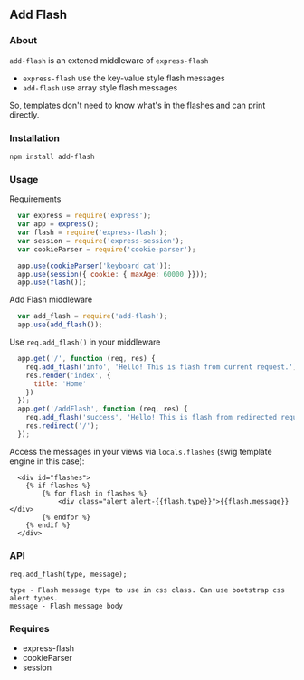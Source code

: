 ## Add Flash

### About
 `add-flash` is an extened middleware of `express-flash`

- `express-flash` use the key-value style flash messages 
- `add-flash` use array style flash messages

So, templates don't need to know what's in the flashes and can print directly.


### Installation
 `npm install add-flash`


### Usage

Requirements
 
``` javascript
  var express = require('express');
  var app = express();
  var flash = require('express-flash');
  var session = require('express-session'); 
  var cookieParser = require('cookie-parser');

  app.use(cookieParser('keyboard cat'));
  app.use(session({ cookie: { maxAge: 60000 }}));
  app.use(flash());

```

Add Flash middleware

``` javascript
  var add_flash = require('add-flash'); 
  app.use(add_flash());
```

Use `req.add_flash()` in your middleware

``` javascript
  app.get('/', function (req, res) {
    req.add_flash('info', 'Hello! This is flash from current request.');
    res.render('index', {
      title: 'Home'
    })
  });
  app.get('/addFlash', function (req, res) {
    req.add_flash('success', 'Hello! This is flash from redirected request.');
    res.redirect('/');
  });
```

Access the messages in your views via `locals.flashes` (swig template engine in this case):

``` 
  <div id="flashes">
    {% if flashes %}
        {% for flash in flashes %}
            <div class="alert alert-{{flash.type}}">{{flash.message}}</div>
        {% endfor %}
    {% endif %}
  </div>
```


### API
    req.add_flash(type, message);
    
    type - Flash message type to use in css class. Can use bootstrap css alert types.
    message - Flash message body

    
### Requires
  * express-flash
  * cookieParser
  * session
